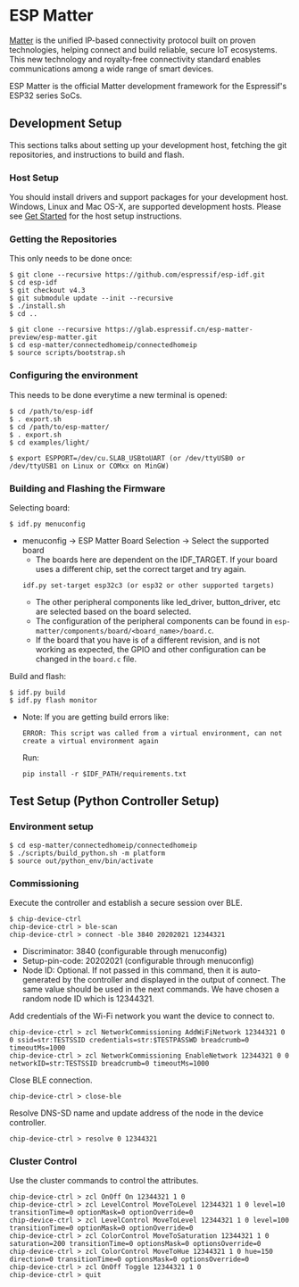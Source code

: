 # ESP Matter

[Matter](https://buildwithmatter.com/) is the unified IP-based connectivity protocol built on proven technologies, helping connect and build reliable, secure IoT ecosystems. This new technology and royalty-free connectivity standard enables communications among a wide range of smart devices.

ESP Matter is the official Matter development framework for the Espressif's ESP32 series SoCs.

## Development Setup

This sections talks about setting up your development host, fetching the git repositories, and instructions to build and flash.

### Host Setup

You should install drivers and support packages for your development host. Windows, Linux and Mac OS-X, are supported development hosts. Please see [Get Started](https://docs.espressif.com/projects/esp-idf/en/v4.3/esp32/index.html) for the host setup instructions.

### Getting the Repositories

This only needs to be done once:
```
$ git clone --recursive https://github.com/espressif/esp-idf.git
$ cd esp-idf
$ git checkout v4.3
$ git submodule update --init --recursive
$ ./install.sh
$ cd ..

$ git clone --recursive https://glab.espressif.cn/esp-matter-preview/esp-matter.git
$ cd esp-matter/connectedhomeip/connectedhomeip
$ source scripts/bootstrap.sh
```

### Configuring the environment

This needs to be done everytime a new terminal is opened:
```
$ cd /path/to/esp-idf
$ . export.sh
$ cd /path/to/esp-matter/
$ . export.sh
$ cd examples/light/

$ export ESPPORT=/dev/cu.SLAB_USBtoUART (or /dev/ttyUSB0 or /dev/ttyUSB1 on Linux or COMxx on MinGW)
```

### Building and Flashing the Firmware

Selecting board:
```
$ idf.py menuconfig
```
*   menuconfig -> ESP Matter Board Selection -> Select the supported board
    *   The boards here are dependent on the IDF_TARGET. If your board uses a different chip, set the correct target and try again.
    ```
    idf.py set-target esp32c3 (or esp32 or other supported targets)
    ```
    *   The other peripheral components like led_driver, button_driver, etc are selected based on the board selected.
    *   The configuration of the peripheral components can be found in `esp-matter/components/board/<board_name>/board.c`.
    *   If the board that you have is of a different revision, and is not working as expected, the GPIO and other configuration can be changed in the `board.c` file.

Build and flash:
```
$ idf.py build
$ idf.py flash monitor
```

*   Note: If you are getting build errors like:
    ```
    ERROR: This script was called from a virtual environment, can not create a virtual environment again
    ```
    Run:
    ```
    pip install -r $IDF_PATH/requirements.txt
    ```

## Test Setup (Python Controller Setup)

### Environment setup

```
$ cd esp-matter/connectedhomeip/connectedhomeip
$ ./scripts/build_python.sh -m platform
$ source out/python_env/bin/activate

```

### Commissioning

Execute the controller and establish a secure session over BLE.
```
$ chip-device-ctrl
chip-device-ctrl > ble-scan
chip-device-ctrl > connect -ble 3840 20202021 12344321
```

*   Discriminator: 3840 (configurable through menuconfig)
*   Setup-pin-code: 20202021 (configurable through menuconfig)
*   Node ID: Optional. If not passed in this command, then it is auto-generated by the controller and displayed in the output of connect. The same value should be used in the next commands. We have chosen a random node ID which is 12344321.

Add credentials of the Wi-Fi network you want the device to connect to.
```
chip-device-ctrl > zcl NetworkCommissioning AddWiFiNetwork 12344321 0 0 ssid=str:TESTSSID credentials=str:$TESTPASSWD breadcrumb=0 timeoutMs=1000
chip-device-ctrl > zcl NetworkCommissioning EnableNetwork 12344321 0 0 networkID=str:TESTSSID breadcrumb=0 timeoutMs=1000
```

Close BLE connection.
```
chip-device-ctrl > close-ble
```

Resolve DNS-SD name and update address of the node in the device controller.
```
chip-device-ctrl > resolve 0 12344321
```

### Cluster Control

Use the cluster commands to control the attributes.
```
chip-device-ctrl > zcl OnOff On 12344321 1 0
chip-device-ctrl > zcl LevelControl MoveToLevel 12344321 1 0 level=10 transitionTime=0 optionMask=0 optionOverride=0
chip-device-ctrl > zcl LevelControl MoveToLevel 12344321 1 0 level=100 transitionTime=0 optionMask=0 optionOverride=0
chip-device-ctrl > zcl ColorControl MoveToSaturation 12344321 1 0 saturation=200 transitionTime=0 optionsMask=0 optionsOverride=0
chip-device-ctrl > zcl ColorControl MoveToHue 12344321 1 0 hue=150 direction=0 transitionTime=0 optionsMask=0 optionsOverride=0
chip-device-ctrl > zcl OnOff Toggle 12344321 1 0
chip-device-ctrl > quit
```
